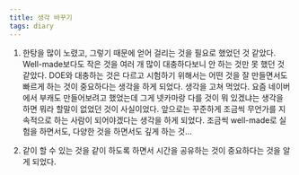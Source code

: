```yaml
---
title: 생각 바꾸기
tags: diary
---
```


1. 한탕을 많이 노렸고, 그렇기 때문에 얻어 걸리는 것을 필요로 했었던 것 같았다. Well-made보다도 작은 것을 여러 개 많이 대충하다보니 안 하는 것만 못 했던 것 같았다. DOE와 대충하는 것은 다르고 시험하기 위해서는 어떤 것을 잘 만들면서도 빠르게 하는 것이 중요하다는 생각을 하게 되었다. 생각을 고쳐 먹었다. 요즘 네이버에서 부캐도 만들어보려고 했었는데 그게 넷카마랑 다를 것이 뭐 있겠냐는 생각을 하면 뭐라 할말이 없었던 것이 사실이었다. 앞으로는 꾸준하게 조금씩 무언가를 지속적으로 하는 사람이 되어야겠다는 생각을 하게 되었다. 조금씩 well-made로 실험을 하면서도, 다양한 것을 하면서도 깊게 하는 것...

2. 같이 할 수 있는 것을 같이 하도록 하면서 시간을 공유하는 것이 중요하다는 것을 알게 되었다.